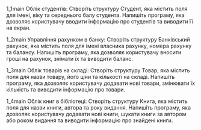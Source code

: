 1_1main Облік студентів:
Створіть структуру Студент, яка містить поля для імені, віку та 
середнього балу студента. Напишіть програму, яка дозволяє користувачу 
вводити інформацію про студентів та виводити її на екран.


1_2main Управління рахунком в банку:
Створіть структуру Банківський рахунок, яка містить поля для імені 
власника рахунку, номера рахунку та балансу. Напишіть програму, яка 
дозволяє користувачу вносити гроші на рахунок, знімати їх та виводити 
баланс.


1_3main Облік товарів на складі:
Створіть структуру Товар, яка містить поля для назви товару, його ціни 
та кількості на складі. Напишіть програму, яка дозволяє користувачу 
додавати нові товари, змінювати їх кількість та виводити інформацію про 
товари.


1_4main Облік книг в бібліотеці:
Створіть структуру Книга, яка містить поля для назви книги, автора та 
року видання. Напишіть програму, яка дозволяє користувачу додавати нові 
книги, шукати книги за автором або роком видання та виводити інформацію 
про знайдені книги.
